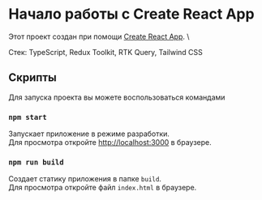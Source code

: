 # Начало работы с Create React App

Этот проект создан при помощи [Create React App](https://github.com/facebook/create-react-app). \

Стек: TypeScript, Redux Toolkit, RTK Query, Tailwind CSS

## Скрипты

Для запуска проекта вы можете воспользоваться командами

### `npm start`

Запускает приложение в режиме разработки.\
Для просмотра откройте [http://localhost:3000](http://localhost:3000) в браузере.

### `npm run build`

Создает статику приложения в папке `build`.\
Для просмотра откройте файл `index.html` в браузере.

